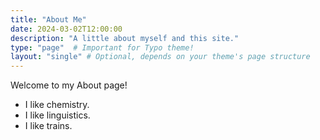 ```yaml
---
title: "About Me"
date: 2024-03-02T12:00:00
description: "A little about myself and this site."
type: "page"  # Important for Typo theme!
layout: "single" # Optional, depends on your theme's page structure
---
```


Welcome to my About page! 

- I like chemistry.
- I like linguistics.
- I like trains.